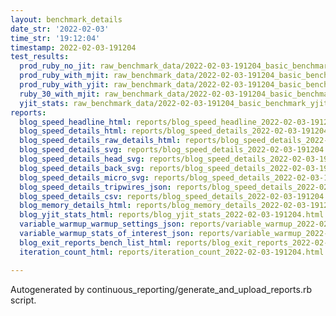 ```yaml
---
layout: benchmark_details
date_str: '2022-02-03'
time_str: '19:12:04'
timestamp: 2022-02-03-191204
test_results:
  prod_ruby_no_jit: raw_benchmark_data/2022-02-03-191204_basic_benchmark_prod_ruby_no_jit.json
  prod_ruby_with_mjit: raw_benchmark_data/2022-02-03-191204_basic_benchmark_prod_ruby_with_mjit.json
  prod_ruby_with_yjit: raw_benchmark_data/2022-02-03-191204_basic_benchmark_prod_ruby_with_yjit.json
  ruby_30_with_mjit: raw_benchmark_data/2022-02-03-191204_basic_benchmark_ruby_30_with_mjit.json
  yjit_stats: raw_benchmark_data/2022-02-03-191204_basic_benchmark_yjit_stats.json
reports:
  blog_speed_headline_html: reports/blog_speed_headline_2022-02-03-191204.html
  blog_speed_details_html: reports/blog_speed_details_2022-02-03-191204.html
  blog_speed_details_raw_details_html: reports/blog_speed_details_2022-02-03-191204.raw_details.html
  blog_speed_details_svg: reports/blog_speed_details_2022-02-03-191204.svg
  blog_speed_details_head_svg: reports/blog_speed_details_2022-02-03-191204.head.svg
  blog_speed_details_back_svg: reports/blog_speed_details_2022-02-03-191204.back.svg
  blog_speed_details_micro_svg: reports/blog_speed_details_2022-02-03-191204.micro.svg
  blog_speed_details_tripwires_json: reports/blog_speed_details_2022-02-03-191204.tripwires.json
  blog_speed_details_csv: reports/blog_speed_details_2022-02-03-191204.csv
  blog_memory_details_html: reports/blog_memory_details_2022-02-03-191204.html
  blog_yjit_stats_html: reports/blog_yjit_stats_2022-02-03-191204.html
  variable_warmup_warmup_settings_json: reports/variable_warmup_2022-02-03-191204.warmup_settings.json
  variable_warmup_stats_of_interest_json: reports/variable_warmup_2022-02-03-191204.stats_of_interest.json
  blog_exit_reports_bench_list_html: reports/blog_exit_reports_2022-02-03-191204.bench_list.html
  iteration_count_html: reports/iteration_count_2022-02-03-191204.html

---
```

Autogenerated by continuous_reporting/generate_and_upload_reports.rb script.
